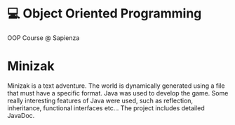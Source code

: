 # 💻 Object Oriented Programming
OOP Course @ Sapienza

# Minizak
Minizak is a text adventure. The world is dynamically generated using a file that must have a specific format.
Java was used to develop the game. Some really interesting features of Java were used, such as reflection, inheritance, functional interfaces etc...
The project includes detailed JavaDoc.
